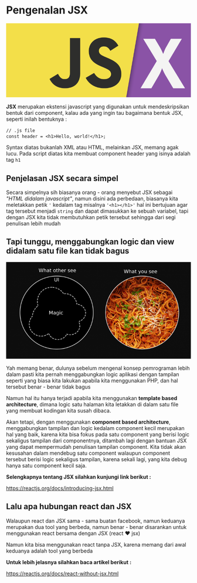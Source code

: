 # Pengenalan JSX

![jsx](jsx.png)

**JSX** merupakan ekstensi javascript yang digunakan untuk mendeskripsikan bentuk dari component, kalau ada yang ingin tau bagaimana bentuk JSX, seperti inilah bentuknya :

```
// .js file
const header = <h1>Hello, world!</h1>;
```

Syntax diatas bukanlah XML atau HTML, melainkan JSX, memang agak lucu. Pada script diatas kita membuat component header yang isinya adalah tag `h1`

## Penjelasan JSX secara simpel

Secara simpelnya sih biasanya orang - orang menyebut JSX sebagai _"HTML didalam javascript"_, namun disini ada perbedaan, biasanya kita meletakkan petik `'` kedalam tag misalnya `'<h1></h1>'` hal ini bertujuan agar tag tersebut menjadi `string` dan dapat dimasukkan ke sebuah variabel, tapi dengan JSX kita tidak membutuhkan petik tersebut sehingga dari segi penulisan lebih mudah

## Tapi tunggu, menggabungkan logic dan view didalam satu file kan tidak bagus

![view-logic](view-logic.png)

Yah memang benar, dulunya sebelum mengenal konsep pemrograman lebih dalam pasti kita pernah menggabungkan logic aplikasi dengan tampilan seperti yang biasa kita lakukan apabila kita menggunakan PHP, dan hal tersebut benar - benar tidak bagus

Namun hal itu hanya terjadi apabila kita menggunakan **template based architecture**, dimana logic satu halaman kita letakkan di dalam satu file yang membuat kodingan kita susah dibaca.

Akan tetapi, dengan menggunakan **component based architecture**, menggabungkan tampilan dan logic kedalam component kecil merupakan hal yang baik, karena kita bisa fokus pada satu component yang berisi logic sekaligus tampilan dari componentnya, ditambah lagi dengan bantuan JSX yang dapat mempermudah penulisan tampilan component. Kita tidak akan kesusahan dalam mendebug satu component walaupun component tersebut berisi logic sekaligus tampilan, karena sekali lagi, yang kita debug hanya satu component kecil saja.

**Selengkapnya tentang JSX silahkan kunjungi link berikut :**

https://reactjs.org/docs/introducing-jsx.html

## Lalu apa hubungan react dan JSX

Walaupun react dan JSX sama - sama buatan facebook, namun keduanya merupakan dua tool yang berbeda, namun benar - benar disarankan untuk menggunakan react bersama dengan JSX (react :heart: jsx)

Namun kita bisa menggunakan react tanpa JSX, karena memang dari awal keduanya adalah tool yang berbeda

**Untuk lebih jelasnya silahkan baca artikel berikut :**

https://reactjs.org/docs/react-without-jsx.html
